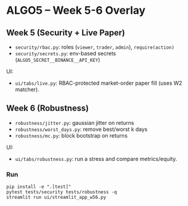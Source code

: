 # ALGO5 – Week 5-6 Overlay

## Week 5 (Security + Live Paper)
- `security/rbac.py`: roles (`viewer`, `trader`, `admin`), `require(action)`
- `security/secrets.py`: env-based secrets (`ALGO5_SECRET__BINANCE__API_KEY`)

UI:
- `ui/tabs/live.py`: RBAC-protected market-order paper fill (uses W2 matcher).

## Week 6 (Robustness)
- `robustness/jitter.py`: gaussian jitter on returns
- `robustness/worst_days.py`: remove best/worst k days
- `robustness/mc.py`: block bootstrap on returns

UI:
- `ui/tabs/robustness.py`: run a stress and compare metrics/equity.

### Run
```
pip install -e ".[test]"
pytest tests/security tests/robustness -q
streamlit run ui/streamlit_app_w56.py
```
